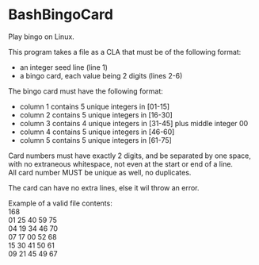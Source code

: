 # BashBingoCard
Play bingo on Linux.

This program takes a file as a CLA that must be of the following format:
- an integer seed line (line 1)
- a bingo card, each value being 2 digits (lines 2-6)

The bingo card must have the following format:
- column 1 contains 5 unique integers in [01-15]
- column 2 contains 5 unique integers in [16-30]
- column 3 contains 4 unique integers in [31-45] plus middle integer 00
- column 4 contains 5 unique integers in [46-60]
- column 5 contains 5 unique integers in [61-75]  

Card numbers must have exactly 2 digits, and be separated by one space,
with no extraneous whitespace, not even at the start or end of a line.  
All card number MUST be unique as well, no duplicates.

The card can have no extra lines, else it wil throw an error.

Example of a valid file contents:  
168  
01 25 40 59 75  
04 19 34 46 70  
07 17 00 52 68  
15 30 41 50 61  
09 21 45 49 67  

